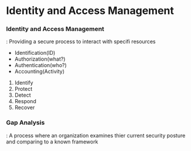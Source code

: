 # Identity and Access Management


### Identity and Access Management
 : Providing a secure process to interact with specifi resources
- Identification(ID)
- Authorization(what?)
- Authentication(who?)
- Accounting(Activity)



1. Identify
2. Protect
3. Detect
4. Respond 
5. Recover


### Gap Analysis
 : A process where an organization examines thier current security posture and comparing to a known framework